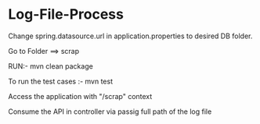 # Log-File-Process

Change spring.datasource.url in application.properties to desired DB folder.

Go to Folder ==> scrap

RUN:-  mvn clean package

To run the test cases :- mvn test

Access the application with "/scrap" context

Consume the API in controller via passig full path of the log file
